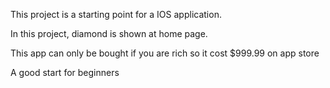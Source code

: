 This project is a starting point for a IOS application.

In this project, diamond is shown at home page.

This app can only be bought if you are rich so it cost $999.99 on app store

A good start for beginners
